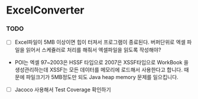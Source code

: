 # ExcelConverter



### TODO
 - [ ] Excel파일이 5MB 이상이면 힙이 터져서 프로그램이 종료된다. 버퍼단위로 엑셀 파일을 읽어서 스케쥴러로 처리를 해줘서 엑셀파일을 읽도록 작성해야?
 - POI는 엑셀 97~2003은 HSSF 타입으로 2007은 XSSF타입으로 WorkBook 을 생성관리하는데 XSSF는 모든 데이터를 메모리에 로드해서 사용한다고 합니다. 때문에 파일크기가 5MB정도만 되도 Java heap memory 문제를 일으킵니다.
 - [ ] Jacoco 사용해서 Test Coverage 확인하기